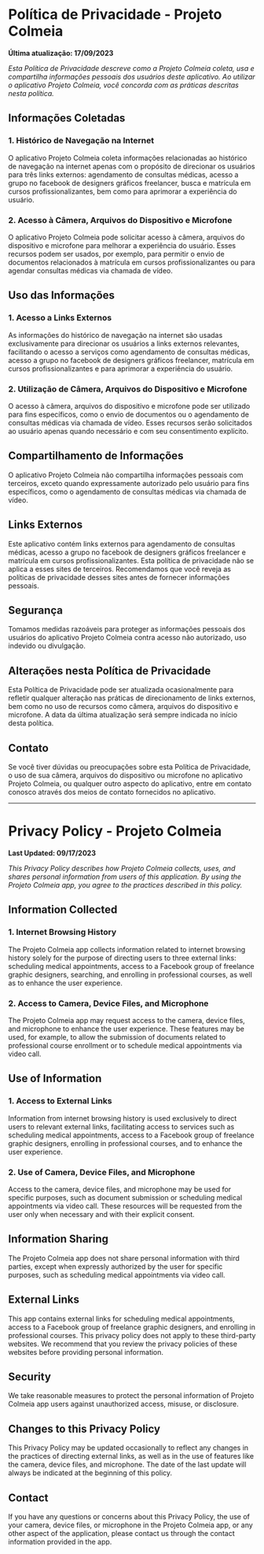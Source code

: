 # Política de Privacidade - Projeto Colmeia

**Última atualização: 17/09/2023**

*Esta Política de Privacidade descreve como a Projeto Colmeia coleta, usa e compartilha informações pessoais dos usuários deste aplicativo. Ao utilizar o aplicativo Projeto Colmeia, você concorda com as práticas descritas nesta política.*

## Informações Coletadas

### 1. Histórico de Navegação na Internet

O aplicativo Projeto Colmeia coleta informações relacionadas ao histórico de navegação na internet apenas com o propósito de direcionar os usuários para três links externos: agendamento de consultas médicas, acesso a grupo no facebook de designers gráficos freelancer, busca e matrícula em cursos profissionalizantes, bem como para aprimorar a experiência do usuário.

### 2. Acesso à Câmera, Arquivos do Dispositivo e Microfone

O aplicativo Projeto Colmeia pode solicitar acesso à câmera, arquivos do dispositivo e microfone para melhorar a experiência do usuário. Esses recursos podem ser usados, por exemplo, para permitir o envio de documentos relacionados à matrícula em cursos profissionalizantes ou para agendar consultas médicas via chamada de vídeo.

## Uso das Informações

### 1. Acesso a Links Externos

As informações do histórico de navegação na internet são usadas exclusivamente para direcionar os usuários a links externos relevantes, facilitando o acesso a serviços como agendamento de consultas médicas, acesso a grupo no facebook de designers gráficos freelancer, matrícula em cursos profissionalizantes e para aprimorar a experiência do usuário.

### 2. Utilização de Câmera, Arquivos do Dispositivo e Microfone

O acesso à câmera, arquivos do dispositivo e microfone pode ser utilizado para fins específicos, como o envio de documentos ou o agendamento de consultas médicas via chamada de vídeo. Esses recursos serão solicitados ao usuário apenas quando necessário e com seu consentimento explícito.

## Compartilhamento de Informações

O aplicativo Projeto Colmeia não compartilha informações pessoais com terceiros, exceto quando expressamente autorizado pelo usuário para fins específicos, como o agendamento de consultas médicas via chamada de vídeo.

## Links Externos

Este aplicativo contém links externos para agendamento de consultas médicas, acesso a grupo no facebook de designers gráficos freelancer e matrícula em cursos profissionalizantes. Esta política de privacidade não se aplica a esses sites de terceiros. Recomendamos que você reveja as políticas de privacidade desses sites antes de fornecer informações pessoais.

## Segurança

Tomamos medidas razoáveis para proteger as informações pessoais dos usuários do aplicativo Projeto Colmeia contra acesso não autorizado, uso indevido ou divulgação.

## Alterações nesta Política de Privacidade

Esta Política de Privacidade pode ser atualizada ocasionalmente para refletir qualquer alteração nas práticas de direcionamento de links externos, bem como no uso de recursos como câmera, arquivos do dispositivo e microfone. A data da última atualização será sempre indicada no início desta política.

## Contato

Se você tiver dúvidas ou preocupações sobre esta Política de Privacidade, o uso de sua câmera, arquivos do dispositivo ou microfone no aplicativo Projeto Colmeia, ou qualquer outro aspecto do aplicativo, entre em contato conosco através dos meios de contato fornecidos no aplicativo.

---

# Privacy Policy - Projeto Colmeia

**Last Updated: 09/17/2023**

*This Privacy Policy describes how Projeto Colmeia collects, uses, and shares personal information from users of this application. By using the Projeto Colmeia app, you agree to the practices described in this policy.*

## Information Collected

### 1. Internet Browsing History

The Projeto Colmeia app collects information related to internet browsing history solely for the purpose of directing users to three external links: scheduling medical appointments, access to a Facebook group of freelance graphic designers, searching, and enrolling in professional courses, as well as to enhance the user experience.

### 2. Access to Camera, Device Files, and Microphone

The Projeto Colmeia app may request access to the camera, device files, and microphone to enhance the user experience. These features may be used, for example, to allow the submission of documents related to professional course enrollment or to schedule medical appointments via video call.

## Use of Information

### 1. Access to External Links

Information from internet browsing history is used exclusively to direct users to relevant external links, facilitating access to services such as scheduling medical appointments, access to a Facebook group of freelance graphic designers, enrolling in professional courses, and to enhance the user experience.

### 2. Use of Camera, Device Files, and Microphone

Access to the camera, device files, and microphone may be used for specific purposes, such as document submission or scheduling medical appointments via video call. These resources will be requested from the user only when necessary and with their explicit consent.

## Information Sharing

The Projeto Colmeia app does not share personal information with third parties, except when expressly authorized by the user for specific purposes, such as scheduling medical appointments via video call.

## External Links

This app contains external links for scheduling medical appointments, access to a Facebook group of freelance graphic designers, and enrolling in professional courses. This privacy policy does not apply to these third-party websites. We recommend that you review the privacy policies of these websites before providing personal information.

## Security

We take reasonable measures to protect the personal information of Projeto Colmeia app users against unauthorized access, misuse, or disclosure.

## Changes to this Privacy Policy

This Privacy Policy may be updated occasionally to reflect any changes in the practices of directing external links, as well as in the use of features like the camera, device files, and microphone. The date of the last update will always be indicated at the beginning of this policy.

## Contact

If you have any questions or concerns about this Privacy Policy, the use of your camera, device files, or microphone in the Projeto Colmeia app, or any other aspect of the application, please contact us through the contact information provided in the app.
